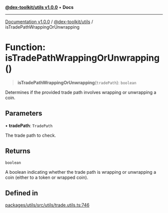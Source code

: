 [**@dex-toolkit/utils v1.0.0**](../README.md) • **Docs**

***

[Documentation v1.0.0](../../../packages.md) / [@dex-toolkit/utils](../README.md) / isTradePathWrappingOrUnwrapping

# Function: isTradePathWrappingOrUnwrapping()

> **isTradePathWrappingOrUnwrapping**(`tradePath`): `boolean`

Determines if the provided trade path involves wrapping or unwrapping a coin.

## Parameters

• **tradePath**: `TradePath`

The trade path to check.

## Returns

`boolean`

A boolean indicating whether the trade path is wrapping or unwrapping a coin (either to a token or wrapped coin).

## Defined in

[packages/utils/src/utils/trade.utils.ts:746](https://github.com/niZmosis/dex-toolkit/blob/3d8b41b44787b30fbea5de3ab4737662ffb61bc8/packages/utils/src/utils/trade.utils.ts#L746)
